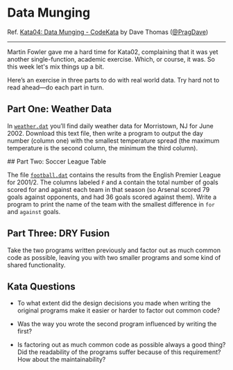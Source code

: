 Data Munging
============

Ref. [Kata04: Data Munging - CodeKata](http://codekata.com/kata/kata04-data-munging/) by Dave Thomas ([@PragDave](https://twitter.com/pragdave))

---

Martin Fowler gave me a hard time for Kata02, complaining that it was yet another single-function, academic exercise.
Which, or course, it was. So this week let's mix things up a bit.

Here’s an exercise in three parts to do with real world data. Try hard not to read ahead—do each part in turn.

## Part One: Weather Data

In [`weather.dat`](./src/test/resources/weather.dat) you’ll find daily weather data for Morristown, NJ for June 2002.
Download this text file, then write a program to output the day number (column one) with the smallest temperature spread
(the maximum temperature is the second column, the minimum the third column).

## Part Two: Soccer League Table

The file [`football.dat`](./src/test/resources/football.dat) contains the results from the English Premier League for
2001/2. The columns labeled `F` and `A` contain the total number of goals scored for and against each team in that
season (so Arsenal scored 79 goals against opponents, and had 36 goals scored against them). Write a program to print
the name of the team with the smallest difference in `for` and `against` goals.

## Part Three: DRY Fusion

Take the two programs written previously and factor out as much common code as possible, leaving you with two smaller
programs and some kind of shared functionality.

## Kata Questions

  - To what extent did the design decisions you made when writing the original programs make it easier or harder to
    factor out common code?

  - Was the way you wrote the second program influenced by writing the first?

  - Is factoring out as much common code as possible always a good thing? Did the readability of the programs suffer
    because of this requirement? How about the maintainability?

